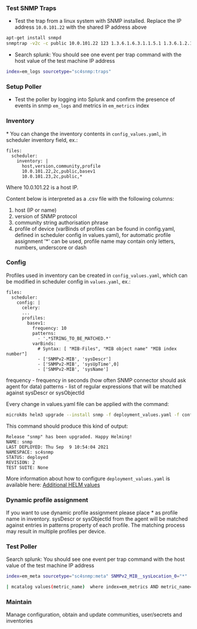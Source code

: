 ### Test SNMP Traps

-   Test the trap from a linux system with SNMP installed. Replace the IP address 
    `10.0.101.22` with the shared IP address above

``` bash
apt-get install snmpd
snmptrap -v2c -c public 10.0.101.22 123 1.3.6.1.6.3.1.1.5.1 1.3.6.1.2.1.1.5.0 s test
```

-   Search splunk: You should see one event per trap command with the host value of the
    test machine IP address

``` bash
index=em_logs sourcetype="sc4snmp:traps"
```

### Setup Poller

-   Test the poller by logging into Splunk and confirm the presence of events
    in snmp `em_logs` and metrics in `em_metrics` index

### Inventory
\* You can change the inventory contents in `config_values.yaml`, in scheduler inventory field, ex.:
```
files:
  scheduler:
    inventory: |
      host,version,community,profile
      10.0.101.22,2c,public,basev1
      10.0.101.23,2c,public,*
```
Where 10.0.101.22 is a host IP.

Content below is interpreted as a .csv file with the following
columns:

1.  host (IP or name)
2.  version of SNMP protocol
3.  community string authorisation phrase
4.  profile of device (varBinds of profiles can be found in config.yaml, defined in scheduler config in values.yaml),
    for automatic profile assignment '*' can be used, profile name may contain only letters, numbers, underscore or dash


### Config
Profiles used in inventory can be created in `config_values.yaml`, which can be modified in scheduler config in `values.yaml`, ex.:
```
files:
  scheduler:
    config: |
      celery:
      ...
      profiles:
        basev1:
          frequency: 10
          patterns:
            - '.*STRING_TO_BE_MATCHED.*'
          varBinds:
            # Syntax: [ "MIB-Files", "MIB object name" "MIB index number"]
            - ['SNMPv2-MIB', 'sysDescr']
            - ['SNMPv2-MIB', 'sysUpTime',0]
            - ['SNMPv2-MIB', 'sysName']
```
frequency - frequency in seconds (how often SNMP connector should ask agent for data)
patterns - list of regular expressions that will be matched against sysDescr or sysObjectId

Every change in values.yaml file can be applied with the command:
``` bash
microk8s helm3 upgrade --install snmp -f deployment_values.yaml -f config_values.yaml splunk-connect-for-snmp/snmp-installer --namespace=sc4snmp --create-namespace
```

This command should produce this kind of output:
```
Release "snmp" has been upgraded. Happy Helming!
NAME: snmp
LAST DEPLOYED: Thu Sep  9 10:54:04 2021
NAMESPACE: sc4snmp
STATUS: deployed
REVISION: 2
TEST SUITE: None
```

More information about how to configure `deployment_values.yaml` is available here: [Additional HELM values](additional-helm-configuration.md)

### Dynamic profile assignment
If you want to use dynamic profile assignment please place * as profile name in inventory. sysDescr or sysObjectId from 
the agent will be matched against entries in patterns property of each profile. 
The matching process may result in multiple profiles per device.

### Test Poller

Search splunk: You should see one event per trap command with the host value of the
test machine IP address

``` bash
index=em_meta sourcetype="sc4snmp:meta" SNMPv2_MIB__sysLocation_0="*" | dedup host
```

``` bash
| mcatalog values(metric_name)  where index=em_metrics AND metric_name=sc4snmp* AND host=<hostname>
```

### Maintain

Manage configuration, obtain and update communities, user/secrets and
inventories
